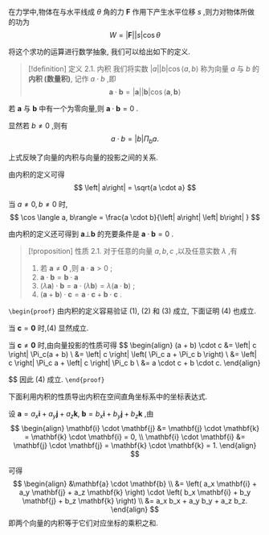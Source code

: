 在力学中,物体在与水平线成 $\theta$ 角的力 $\mathbf{F}$ 作用下产生水平位移 $s$ ,则力对物体所做的功为
$$
W = \left| \mathbf{F}\right| \left| s\right| \cos \theta
$$

将这个求功的运算进行数学抽象, 我们可以给出如下的定义.

> [!definition] 定义 2.1.  内积
> 我们将实数 $\left| a\right| \left| b\right| \cos \langle a, b\rangle$ 称为向量 $a$ 与 $b$ 的 **内积 (数量积)**, 记作 $a \cdot b$ ,即
> $$
> \mathbf{a} \cdot \mathbf{b} = \left| \mathbf{a}\right| \left| \mathbf{b}\right| \cos \langle \mathbf{a},\mathbf{b}\rangle
> $$

若 $\mathbf{a}$ 与 $\mathbf{b}$ 中有一个为零向量,则 $\mathbf{a} \cdot \mathbf{b} = 0$ .

显然若 $b \neq 0$ ,则有
$$
a \cdot b = \left| b\right| {\Pi }_{b}a.
$$

上式反映了向量的内积与向量的投影之间的关系.

由内积的定义可得
$$
\left| a\right| = \sqrt{a \cdot a}
$$

当 $a \neq 0, b \neq 0$ 时,
$$
\cos \langle a, b\rangle = \frac{a \cdot b}{\left| a\right| \left| b\right| }
$$

由内积的定义还可得到 $\mathbf{a} \bot \mathbf{b}$ 的充要条件是 $\mathbf{a} \cdot \mathbf{b} = 0$ .

> [!proposition] 性质 2.1. 
> 对于任意的向量 $a, b, c$ ,以及任意实数 $\lambda$ ,有
> 1. 若 $\mathbf{a} \neq \mathbf{0}$ ,则 $\mathbf{a} \cdot \mathbf{a} > 0$ ;
> 2. $\mathbf{a} \cdot \mathbf{b} = \mathbf{b} \cdot \mathbf{a}$
> 3. $\left( {\lambda \mathbf{a}}\right) \cdot \mathbf{b} = \mathbf{a} \cdot \left( {\lambda \mathbf{b}}\right) = \lambda \left( {\mathbf{a} \cdot \mathbf{b}}\right)$ ;
> 4. $\left( {\mathbf{a} + \mathbf{b}}\right) \cdot \mathbf{c} = \mathbf{a} \cdot \mathbf{c} + \mathbf{b} \cdot \mathbf{c}$ .

`\begin{proof}`
由内积的定义容易验证 (1), (2) 和 (3) 成立, 下面证明 (4) 也成立.

当 $\mathbf{c} = \mathbf{0}$ 时,(4) 显然成立. 

当 $\mathbf{c} \neq \mathbf{0}$ 时,由向量投影的性质可得
$$
\begin{align}
(a + b) \cdot c &= \left| c \right| \Pi_c(a + b) \\
&= \left| c \right| \left( \Pi_c a + \Pi_c b \right) \\
&= \left| c \right| \Pi_c a + \left| c \right| \Pi_c b \\
&= a \cdot c + b \cdot c.
\end{align}

$$
因此 (4) 成立.
`\end{proof}`

下面利用内积的性质导出内积在空间直角坐标系中的坐标表达式.

设 $\mathbf{a} = {a}_{x}\mathbf{i} + {a}_{y}\mathbf{j} + {a}_{z}\mathbf{k}$, $\mathbf{b} = {b}_{x}\mathbf{i} + {b}_{y}\mathbf{j} + {b}_{z}\mathbf{k}$ ,由
$$
\begin{align}
\mathbf{i} \cdot \mathbf{j} &= \mathbf{j} \cdot \mathbf{k} = \mathbf{k} \cdot \mathbf{i} = 0, \\
\mathbf{i} \cdot \mathbf{i} &= \mathbf{j} \cdot \mathbf{j} = \mathbf{k} \cdot \mathbf{k} = 1.
\end{align}
$$

可得
$$
\begin{align}
&\mathbf{a} \cdot \mathbf{b} \\
&= \left( a_x \mathbf{i} + a_y \mathbf{j} + a_z \mathbf{k} \right) \cdot \left( b_x \mathbf{i} + b_y \mathbf{j} + b_z \mathbf{k} \right) \\
&= a_x b_x + a_y b_y + a_z b_z.
\end{align}
$$
即两个向量的内积等于它们对应坐标的乘积之和.